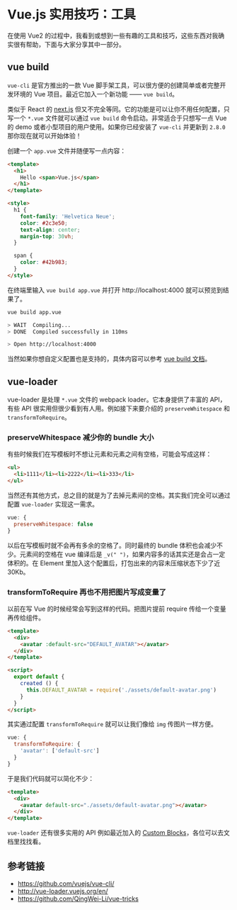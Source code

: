 # Vue.js 实用技巧：工具

在使用 Vue2 的过程中，我看到或想到一些有趣的工具和技巧，这些东西对我确实很有帮助，下面与大家分享其中一部分。

## vue build

`vue-cli` 是官方推出的一款 Vue 脚手架工具，可以很方便的创建简单或者完整开发环境的 Vue 项目。最近它加入一个新功能 —— `vue build`。

类似于 React 的 [next.js](https://github.com/zeit/next.js) 但又不完全等同。它的功能是可以让你不用任何配置，只写一个 `*.vue` 文件就可以通过 `vue build` 命令启动。非常适合于只想写一点 Vue 的 demo 或者小型项目的用户使用。如果你已经安装了 `vue-cli` 并更新到 `2.8.0` 那你现在就可以开始体验！

创建一个 `app.vue` 文件并随便写一点内容：

```html
<template>
  <h1>
    Hello <span>Vue.js</span>
  </h1>
</template>

<style>
  h1 {
    font-family: 'Helvetica Neue';
    color: #2c3e50;
    text-align: center;
    margin-top: 30vh;
  }

  span {
    color: #42b983;
  }
</style>
```

在终端里输入 `vue build app.vue` 并打开 http://localhost:4000 就可以预览到结果了。

```bash
vue build app.vue

> WAIT  Compiling...
> DONE  Compiled successfully in 110ms

> Open http://localhost:4000
```

当然如果你想自定义配置也是支持的，具体内容可以参考 [vue build 文档](https://github.com/vuejs/vue-cli/blob/master/docs/build.md)。

## vue-loader

vue-loader 是处理 `*.vue` 文件的 webpack loader。它本身提供了丰富的 API，有些 API 很实用但很少看到有人用。例如接下来要介绍的 `preserveWhitespace` 和 `transformToRequire`。

### preserveWhitespace 减少你的 bundle 大小

有些时候我们在写模板时不想让元素和元素之间有空格，可能会写成这样：

```html
<ul>
  <li>1111</li><li>2222</li><li>333</li>
</ul>
```

当然还有其他方式，总之目的就是为了去掉元素间的空格。其实我们完全可以通过配置 `vue-loader` 实现这一需求。

```js
vue: {
  preserveWhitespace: false
}
```

以后在写模板时就不会再有多余的空格了。同时最终的 bundle 体积也会减少不少。元素间的空格在 vue 编译后是 `_v(" ")`，如果内容多的话其实还是会占一定体积的。在 Element 里加入这个配置后，打包出来的内容未压缩状态下少了近 30Kb。

### transformToRequire 再也不用把图片写成变量了

以前在写 Vue 的时候经常会写到这样的代码。把图片提前 require 传给一个变量再传给组件。

```html
<template>
  <div>
    <avatar :default-src="DEFAULT_AVATAR"></avatar>
  </div>
</template>

<script>
  export default {
    created () {
      this.DEFAULT_AVATAR = require('./assets/default-avatar.png')
    }
  }
</script>
```

其实通过配置 `transformToRequire` 就可以让我们像给 `img` 传图片一样方便。

```js
vue: {
  transformToRequire: {
    'avatar': ['default-src']
  }
}
```

于是我们代码就可以简化不少：

```html
<template>
  <div>
    <avatar default-src="./assets/default-avatar.png"></avatar>
  </div>
</template>
```

`vue-loader` 还有很多实用的 API 例如最近加入的 [Custom Blocks](http://vue-loader.vuejs.org/en/configurations/custom-blocks.html)，各位可以去文档里找找看。



## 参考链接

- https://github.com/vuejs/vue-cli/
- http://vue-loader.vuejs.org/en/
- https://github.com/QingWei-Li/vue-tricks